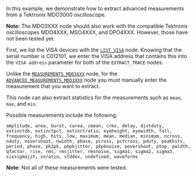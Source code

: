<!--Add SEO here-->

In this example, we demonstrate how to extract advanced measurements from a Tektronix MDO3000 oscilloscope. 

**Note:** The MDO3XXX node should also work with the compatible Tektronix oscilloscopes MDO4XXX, MSO4XXX, and DPO4XXX. However, those have not been tested yet.

First, we list the VISA devices with the [`LIST_VISA`](https://github.com/flojoy-ai/nodes/blob/develop/IO/INSTRUMENTS/QCODES/LIST_VISA/LIST_VISA.py) node. Knowing that the serial number is C012101, we enter the VISA address that contains this into the `VISA address` parameter for both of the `EXTRACT_TRACE` nodes.

Unlike the [`MEASUREMENTS_MDO3XXX`](https://github.com/flojoy-ai/nodes/blob/develop/IO/INSTRUMENTS/OSCILLOSCOPES/TEKTRONIX/MDO3XXX/BASIC/MEASUREMENTS_MDO3XXX/MEASUREMENTS_MDO3XXX.py) node, for the [`ADVANCED_MEASUREMENTS_MDO3XXX`](https://github.com/flojoy-ai/nodes/blob/develop/IO/INSTRUMENTS/OSCILLOSCOPES/TEKTRONIX/MDO3XXX/ADVANCED/ADVANCED_MEASUREMENTS_MDO3XXX/ADVANCED_MEASUREMENTS_MDO3XXX.py) node you must manually enter the measurement that you want to extract. 

This node can also extract statistics for the measurements such as `mean`, `max`, and `min`. 

Possible measurements include the following: 

    amplitude, area, burst, carea, cmean, crms, delay, distduty, extinctdb, extinctpct, extinctratio, eyeheight, eyewidth, fall, frequency, high, hits, low, maximum, mean, median, minimum, ncross, nduty, novershoot, nwidth, pbase, pcross, pctcross, pduty, peakhits, period, phase, pk2pk, pkpkjitter, pkpknoise, povershoot, ptop, pwidth, qfactor, rise, rms, rmsjitter, rmsnoise, sigma1, sigma2, sigma3, sixsigmajit, snratio, stddev, undefined, waveforms

**Note:** Not all of these measurements were tested.